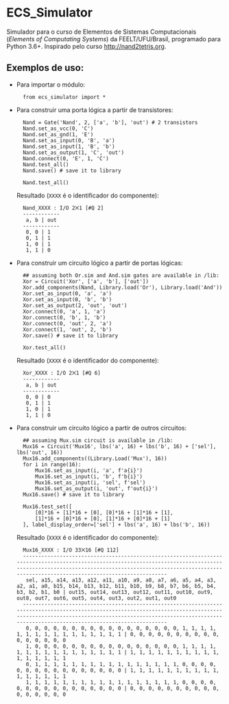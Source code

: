 # ECS_Simulator
Simulador para o curso de Elementos de Sistemas Computacionais (*Elements of Computating Systems*) da FEELT/UFU/Brasil, programado para Python 3.6+. Inspirado pelo curso http://nand2tetris.org.

## Exemplos de uso:

- Para importar o módulo:

        from ecs_simulator import *

- Para construir uma porta lógica a partir de transistores:

        Nand = Gate('Nand', 2, ['a', 'b'], 'out') # 2 transistors
        Nand.set_as_vcc(0, 'C')
        Nand.set_as_gnd(1, 'E')
        Nand.set_as_input(0, 'B', 'a')
        Nand.set_as_input(1, 'B', 'b')
        Nand.set_as_output(1, 'C', 'out')
        Nand.connect(0, 'E', 1, 'C')
        Nand.test_all()
        Nand.save() # save it to library
    
        Nand.test_all()
    
    Resultado (`XXXX` é o identificador do componente):

        Nand_XXXX : I/O 2⨉1 [#Q 2]
        ------------
         a, b | out
        ------------
         0, 0 | 1
         0, 1 | 1
         1, 0 | 1
         1, 1 | 0
    
- Para construir um circuito lógico a partir de portas lógicas:

        ## assuming both Or.sim and And.sim gates are available in /lib:
        Xor = Circuit('Xor', ['a', 'b'], ['out'])
        Xor.add_components(Nand, Library.load('Or'), Library.load('And'))
        Xor.set_as_input(0, 'a', 'a')
        Xor.set_as_input(0, 'b', 'b')
        Xor.set_as_output(2, 'out', 'out')
        Xor.connect(0, 'a', 1, 'a')
        Xor.connect(0, 'b', 1, 'b')
        Xor.connect(0, 'out', 2, 'a')
        Xor.connect(1, 'out', 2, 'b')
        Xor.save() # save it to library

        Xor.test_all()

    Resultado (`XXXX` é o identificador do componente):
    
        Xor_XXXX : I/O 2⨉1 [#Q 6]
        ------------
         a, b | out
        ------------
         0, 0 | 0
         0, 1 | 1
         1, 0 | 1
         1, 1 | 0
         
- Para construir um circuito lógico a partir de outros circuitos:

        ## assuming Mux.sim circuit is available in /lib:
        Mux16 = Circuit('Mux16', lbs('a', 16) + lbs('b', 16) + ['sel'], lbs('out', 16))
        Mux16.add_components((Library.Load('Mux'), 16))
        for i in range(16):
            Mux16.set_as_input(i, 'a', f'a{i}')
            Mux16.set_as_input(i, 'b', f'b{i}')
            Mux16.set_as_input(i, 'sel', f'sel')
            Mux16.set_as_output(i, 'out', f'out{i}')
        Mux16.save() # save it to library

        Mux16.test_set([
            [0]*16 + [1]*16 + [0], [0]*16 + [1]*16 + [1], 
            [1]*16 + [0]*16 + [0], [1]*16 + [0]*16 + [1]
        ], label_display_order=['sel'] + lbs('a', 16) + lbs('b', 16))

    Resultado (`XXXX` é o identificador do componente):
    
        Mux16_XXXX : I/O 33⨉16 [#Q 112]
        --------------------------------------------------------------------------------------------------------------------------------------------------------------------------------------------------------------------------------------------------------
         sel, a15, a14, a13, a12, a11, a10, a9, a8, a7, a6, a5, a4, a3, a2, a1, a0, b15, b14, b13, b12, b11, b10, b9, b8, b7, b6, b5, b4, b3, b2, b1, b0 | out15, out14, out13, out12, out11, out10, out9, out8, out7, out6, out5, out4, out3, out2, out1, out0
        --------------------------------------------------------------------------------------------------------------------------------------------------------------------------------------------------------------------------------------------------------
         0, 0, 0, 0, 0, 0, 0, 0, 0, 0, 0, 0, 0, 0, 0, 0, 0, 1, 1, 1, 1, 1, 1, 1, 1, 1, 1, 1, 1, 1, 1, 1, 1 | 0, 0, 0, 0, 0, 0, 0, 0, 0, 0, 0, 0, 0, 0, 0, 0
         1, 0, 0, 0, 0, 0, 0, 0, 0, 0, 0, 0, 0, 0, 0, 0, 0, 1, 1, 1, 1, 1, 1, 1, 1, 1, 1, 1, 1, 1, 1, 1, 1 | 1, 1, 1, 1, 1, 1, 1, 1, 1, 1, 1, 1, 1, 1, 1, 1
         0, 1, 1, 1, 1, 1, 1, 1, 1, 1, 1, 1, 1, 1, 1, 1, 1, 0, 0, 0, 0, 0, 0, 0, 0, 0, 0, 0, 0, 0, 0, 0, 0 | 1, 1, 1, 1, 1, 1, 1, 1, 1, 1, 1, 1, 1, 1, 1, 1
         1, 1, 1, 1, 1, 1, 1, 1, 1, 1, 1, 1, 1, 1, 1, 1, 1, 0, 0, 0, 0, 0, 0, 0, 0, 0, 0, 0, 0, 0, 0, 0, 0 | 0, 0, 0, 0, 0, 0, 0, 0, 0, 0, 0, 0, 0, 0, 0, 0
